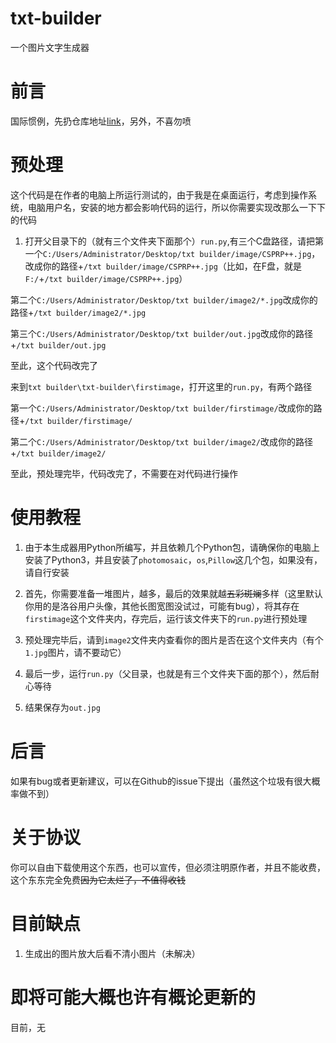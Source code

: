 # txt-builder
一个图片文字生成器

# 前言
国际惯例，先扔仓库地址[link](https://github.com/akioi1/txt-builder)，另外，不喜勿喷

# 预处理
这个代码是在作者的电脑上所运行测试的，由于我是在桌面运行，考虑到操作系统，电脑用户名，安装的地方都会影响代码的运行，所以你需要实现改那么一下下的代码

1. 打开父目录下的（就有三个文件夹下面那个）`run.py`,有三个C盘路径，请把第一个`C:/Users/Administrator/Desktop/txt builder/image/CSPRP++.jpg`，改成你的路径+`/txt builder/image/CSPRP++.jpg`（比如，在F盘，就是`F:/`+`/txt builder/image/CSPRP++.jpg`）

第二个`C:/Users/Administrator/Desktop/txt builder/image2/*.jpg`改成你的路径+`/txt builder/image2/*.jpg`

第三个`C:/Users/Administrator/Desktop/txt builder/out.jpg`改成你的路径+`/txt builder/out.jpg`

至此，这个代码改完了

来到`txt builder\txt-builder\firstimage`，打开这里的`run.py`，有两个路径

第一个`C:/Users/Administrator/Desktop/txt builder/firstimage/`改成你的路径+`/txt builder/firstimage/`

第二个`C:/Users/Administrator/Desktop/txt builder/image2/`改成你的路径+`/txt builder/image2/`

至此，预处理完毕，代码改完了，不需要在对代码进行操作

# 使用教程

1. 由于本生成器用Python所编写，并且依赖几个Python包，请确保你的电脑上安装了Python3，并且安装了`photomosaic`，`os`,`Pillow`这几个包，如果没有，请自行安装

2. 首先，你需要准备一堆图片，越多，最后的效果就越~~五彩斑斓~~多样（这里默认你用的是洛谷用户头像，其他长图宽图没试过，可能有bug），将其存在`firstimage`这个文件夹内，存完后，运行该文件夹下的`run.py`进行预处理

3. 预处理完毕后，请到`image2`文件夹内查看你的图片是否在这个文件夹内（有个`1.jpg`图片，请不要动它）

4. 最后一步，运行`run.py`（父目录，也就是有三个文件夹下面的那个），然后耐心等待

5. 结果保存为`out.jpg`

# 后言

如果有bug或者更新建议，可以在Github的issue下提出（虽然这个垃圾有很大概率做不到）

# 关于协议

你可以自由下载使用这个东西，也可以宣传，但必须注明原作者，并且不能收费，这个东东完全免费~~因为它太烂了，不值得收钱~~

# 目前缺点

1. 生成出的图片放大后看不清小图片（未解决）

# 即将可能大概也许有概论更新的

目前，无
